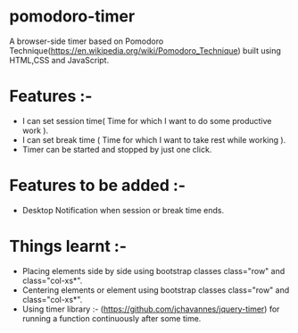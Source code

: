 # pomodoro-timer
A browser-side timer based on Pomodoro Technique(https://en.wikipedia.org/wiki/Pomodoro_Technique) built using HTML,CSS and JavaScript. 

# Features :- 
 
 - I can set session time( Time for which I want to do some productive work ).
 - I can set break time ( Time for which I want to take rest while working ).
 - Timer can be started and stopped by just one click.

# Features to be added :- 

 - Desktop Notification when session or break time ends.

# Things learnt :-
 
 - Placing elements side by side using bootstrap classes class="row" and class="col-xs*".
 - Centering elements or element using bootstrap classes class="row" and class="col-xs*".
 - Using timer library :- (https://github.com/jchavannes/jquery-timer) for running a function continuously after some time.
